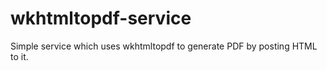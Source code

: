 wkhtmltopdf-service
===================

Simple service which uses wkhtmltopdf to generate PDF by posting HTML to it.